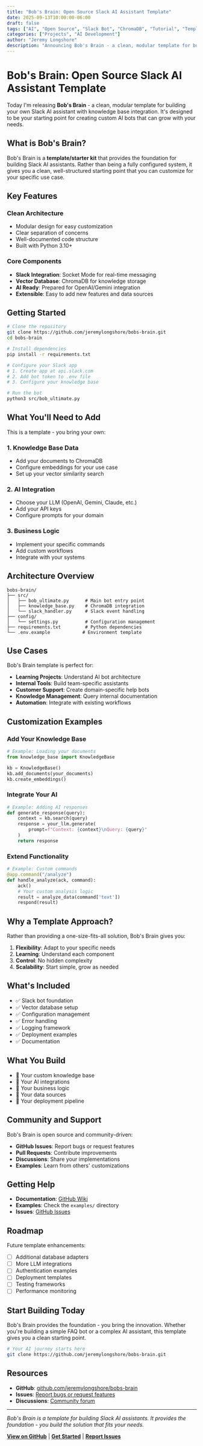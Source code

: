 ```yaml
---
title: "Bob's Brain: Open Source Slack AI Assistant Template"
date: 2025-09-13T10:00:00-06:00
draft: false
tags: ["AI", "Open Source", "Slack Bot", "ChromaDB", "Tutorial", "Template"]
categories: ["Projects", "AI Development"]
author: "Jeremy Longshore"
description: "Announcing Bob's Brain - a clean, modular template for building your own Slack AI assistant with knowledge base integration. Start simple and customize for your needs."
---
```


# Bob's Brain: Open Source Slack AI Assistant Template

Today I'm releasing **Bob's Brain** - a clean, modular template for building your own Slack AI assistant with knowledge base integration. It's designed to be your starting point for creating custom AI bots that can grow with your needs.

## What is Bob's Brain?

Bob's Brain is a **template/starter kit** that provides the foundation for building Slack AI assistants. Rather than being a fully configured system, it gives you a clean, well-structured starting point that you can customize for your specific use case.

## Key Features

### Clean Architecture
- Modular design for easy customization
- Clear separation of concerns
- Well-documented code structure
- Built with Python 3.10+

### Core Components
- **Slack Integration**: Socket Mode for real-time messaging
- **Vector Database**: ChromaDB for knowledge storage
- **AI Ready**: Prepared for OpenAI/Gemini integration
- **Extensible**: Easy to add new features and data sources

## Getting Started

```bash
# Clone the repository
git clone https://github.com/jeremylongshore/bobs-brain.git
cd bobs-brain

# Install dependencies
pip install -r requirements.txt

# Configure your Slack app
# 1. Create app at api.slack.com
# 2. Add bot token to .env file
# 3. Configure your knowledge base

# Run the bot
python3 src/bob_ultimate.py
```

## What You'll Need to Add

This is a template - you bring your own:

### 1. Knowledge Base Data
- Add your documents to ChromaDB
- Configure embeddings for your use case
- Set up your vector similarity search

### 2. AI Integration
- Choose your LLM (OpenAI, Gemini, Claude, etc.)
- Add your API keys
- Configure prompts for your domain

### 3. Business Logic
- Implement your specific commands
- Add custom workflows
- Integrate with your systems

## Architecture Overview

```
bobs-brain/
├── src/
│   ├── bob_ultimate.py      # Main bot entry point
│   ├── knowledge_base.py    # ChromaDB integration
│   └── slack_handler.py     # Slack event handling
├── config/
│   └── settings.py          # Configuration management
├── requirements.txt         # Python dependencies
└── .env.example            # Environment template
```

## Use Cases

Bob's Brain template is perfect for:

- **Learning Projects**: Understand AI bot architecture
- **Internal Tools**: Build team-specific assistants
- **Customer Support**: Create domain-specific help bots
- **Knowledge Management**: Query internal documentation
- **Automation**: Integrate with existing workflows

## Customization Examples

### Add Your Knowledge Base
```python
# Example: Loading your documents
from knowledge_base import KnowledgeBase

kb = KnowledgeBase()
kb.add_documents(your_documents)
kb.create_embeddings()
```

### Integrate Your AI
```python
# Example: Adding AI responses
def generate_response(query):
    context = kb.search(query)
    response = your_llm.generate(
        prompt=f"Context: {context}\nQuery: {query}"
    )
    return response
```

### Extend Functionality
```python
# Example: Custom commands
@app.command("/analyze")
def handle_analyze(ack, command):
    ack()
    # Your custom analysis logic
    result = analyze_data(command['text'])
    respond(result)
```

## Why a Template Approach?

Rather than providing a one-size-fits-all solution, Bob's Brain gives you:

1. **Flexibility**: Adapt to your specific needs
2. **Learning**: Understand each component
3. **Control**: No hidden complexity
4. **Scalability**: Start simple, grow as needed

## What's Included

- ✅ Slack bot foundation
- ✅ Vector database setup
- ✅ Configuration management
- ✅ Error handling
- ✅ Logging framework
- ✅ Deployment examples
- ✅ Documentation

## What You Build

- 🔧 Your custom knowledge base
- 🔧 Your AI integrations
- 🔧 Your business logic
- 🔧 Your data sources
- 🔧 Your deployment pipeline

## Community and Support

Bob's Brain is open source and community-driven:

- **GitHub Issues**: Report bugs or request features
- **Pull Requests**: Contribute improvements
- **Discussions**: Share your implementations
- **Examples**: Learn from others' customizations

## Getting Help

- **Documentation**: [GitHub Wiki](https://github.com/jeremylongshore/bobs-brain/wiki)
- **Examples**: Check the `examples/` directory
- **Issues**: [GitHub Issues](https://github.com/jeremylongshore/bobs-brain/issues)

## Roadmap

Future template enhancements:

- [ ] Additional database adapters
- [ ] More LLM integrations
- [ ] Authentication examples
- [ ] Deployment templates
- [ ] Testing frameworks
- [ ] Performance monitoring

## Start Building Today

Bob's Brain provides the foundation - you bring the innovation. Whether you're building a simple FAQ bot or a complex AI assistant, this template gives you a clean starting point.

```bash
# Your AI journey starts here
git clone https://github.com/jeremylongshore/bobs-brain.git
```

## Resources

- **GitHub**: [github.com/jeremylongshore/bobs-brain](https://github.com/jeremylongshore/bobs-brain)
- **Issues**: [Report bugs or request features](https://github.com/jeremylongshore/bobs-brain/issues)
- **Discussions**: [Community forum](https://github.com/jeremylongshore/bobs-brain/discussions)

---

*Bob's Brain is a template for building Slack AI assistants. It provides the foundation - you build the solution that fits your needs.*

**[View on GitHub](https://github.com/jeremylongshore/bobs-brain)** | **[Get Started](https://github.com/jeremylongshore/bobs-brain#quick-start)** | **[Report Issues](https://github.com/jeremylongshore/bobs-brain/issues)**